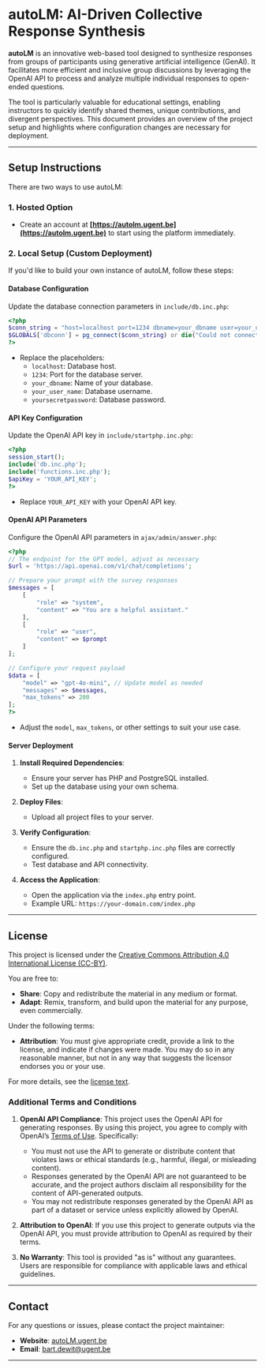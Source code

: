 # autoLM: AI-Driven Collective Response Synthesis

**autoLM** is an innovative web-based tool designed to synthesize responses from groups of participants using generative artificial intelligence (GenAI). It facilitates more efficient and inclusive group discussions by leveraging the OpenAI API to process and analyze multiple individual responses to open-ended questions. 

The tool is particularly valuable for educational settings, enabling instructors to quickly identify shared themes, unique contributions, and divergent perspectives. This document provides an overview of the project setup and highlights where configuration changes are necessary for deployment.

---

## **Setup Instructions**

There are two ways to use autoLM:

### **1. Hosted Option**
- Create an account at **[https://autolm.ugent.be](https://autolm.ugent.be)** to start using the platform immediately.

### **2. Local Setup (Custom Deployment)**
If you'd like to build your own instance of autoLM, follow these steps:

#### **Database Configuration**
Update the database connection parameters in `include/db.inc.php`:

```php
<?php
$conn_string = "host=localhost port=1234 dbname=your_dbname user=your_user_name password=yoursecretpassword";
$GLOBALS['dbconn'] = pg_connect($conn_string) or die("Could not connect");
?>
```
- Replace the placeholders:
  - `localhost`: Database host.
  - `1234`: Port for the database server.
  - `your_dbname`: Name of your database.
  - `your_user_name`: Database username.
  - `yoursecretpassword`: Database password.

#### **API Key Configuration**
Update the OpenAI API key in `include/startphp.inc.php`:

```php
<?php
session_start(); 
include('db.inc.php');
include('functions.inc.php');
$apiKey = 'YOUR_API_KEY';
?>
```
- Replace `YOUR_API_KEY` with your OpenAI API key.

#### **OpenAI API Parameters**
Configure the OpenAI API parameters in `ajax/admin/answer.php`:

```php
<?php
// The endpoint for the GPT model, adjust as necessary
$url = 'https://api.openai.com/v1/chat/completions';

// Prepare your prompt with the survey responses
$messages = [
    [
        "role" => "system",
        "content" => "You are a helpful assistant."
    ],
    [
        "role" => "user",
        "content" => $prompt
    ]
];

// Configure your request payload
$data = [
    "model" => "gpt-4o-mini", // Update model as needed
    "messages" => $messages,
    "max_tokens" => 200
];
?>
```
- Adjust the `model`, `max_tokens`, or other settings to suit your use case.

#### **Server Deployment**
1. **Install Required Dependencies**:
   - Ensure your server has PHP and PostgreSQL installed.
   - Set up the database using your own schema.

2. **Deploy Files**:
   - Upload all project files to your server.

3. **Verify Configuration**:
   - Ensure the `db.inc.php` and `startphp.inc.php` files are correctly configured.
   - Test database and API connectivity.

4. **Access the Application**:
   - Open the application via the `index.php` entry point.
   - Example URL: `https://your-domain.com/index.php`

---

## **License**
This project is licensed under the [Creative Commons Attribution 4.0 International License (CC-BY)](https://creativecommons.org/licenses/by/4.0/).

You are free to:
- **Share**: Copy and redistribute the material in any medium or format.
- **Adapt**: Remix, transform, and build upon the material for any purpose, even commercially.

Under the following terms:
- **Attribution**: You must give appropriate credit, provide a link to the license, and indicate if changes were made. You may do so in any reasonable manner, but not in any way that suggests the licensor endorses you or your use.

For more details, see the [license text](https://creativecommons.org/licenses/by/4.0/).

### **Additional Terms and Conditions**

1. **OpenAI API Compliance**:
   This project uses the OpenAI API for generating responses. By using this project, you agree to comply with OpenAI’s [Terms of Use](https://openai.com/terms). Specifically:
   - You must not use the API to generate or distribute content that violates laws or ethical standards (e.g., harmful, illegal, or misleading content).
   - Responses generated by the OpenAI API are not guaranteed to be accurate, and the project authors disclaim all responsibility for the content of API-generated outputs.
   - You may not redistribute responses generated by the OpenAI API as part of a dataset or service unless explicitly allowed by OpenAI.

2. **Attribution to OpenAI**:
   If you use this project to generate outputs via the OpenAI API, you must provide attribution to OpenAI as required by their terms.

3. **No Warranty**:
   This tool is provided "as is" without any guarantees. Users are responsible for compliance with applicable laws and ethical guidelines.

---

## **Contact**
For any questions or issues, please contact the project maintainer:
- **Website**: [autoLM.ugent.be](https://autolm.ugent.be)
- **Email**: [bart.dewit@ugent.be](mailto:bart.dewit@ugent.be)

---
